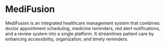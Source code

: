 # MediFusion
MediFusion is an integrated healthcare management system that combines doctor appointment scheduling, medicine reminders, red alert notifications, and a review system into a single platform. It streamlines patient care by enhancing accessibility, organization, and timely reminders.
